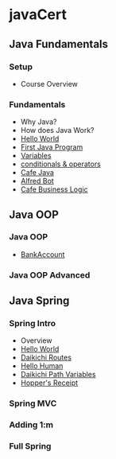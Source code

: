 # javaCert


## Java Fundamentals


### Setup

- Course Overview



### Fundamentals

- Why Java?
- How does Java Work?
- [Hello World](./jf01/f01/helloWorld/README.md)
- [First Java Program](./jf01/f01/pa/firstJavaProgram/README.md)
- [Variables](./jf01/f01/variables/README.md)
- [conditionals & operators](./jf01/f01/conditionalsOperators/README.md)
- [Cafe Java](./jf01/f01/pa/cafeJava/README.md)
- [Alfred Bot](./jf01/f01/pa/alfredBot/README.md)
- [Cafe Business Logic](./jf01/f01/ca/cafeBusinessLogic/README.md)


## Java OOP


### Java OOP
- [BankAccount](./joop01/joop01/ca/bankAccount/README.md)

### Java OOP Advanced

## Java Spring

### Spring Intro

- Overview
- [Hello World](./js03/si01/helloWorld/README.md)
- [Daikichi Routes](./js03/si01/pa/daikichiRoutes/README.md)
- [Hello Human](./js03/si01/pa01/helloHuman/README.md)
- [Daikichi Path Variables](./js03/si01/ca/daikichiPathVars/README.md)
- [Hopper's Receipt](./js03/si01/pa/hoppersReceipt/README.md)


### Spring MVC

### Adding 1:m

### Full Spring






